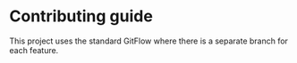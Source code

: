 # Contributing guide
This project uses the standard GitFlow where there is a 
separate branch for each feature.


